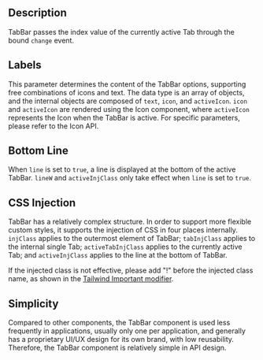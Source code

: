 ## Description

TabBar passes the index value of the currently active Tab through the bound `change` event.

## Labels

This parameter determines the content of the TabBar options, supporting free combinations of icons and text. The data type is an array of objects, and the internal objects are composed of `text`, `icon`, and `activeIcon`. `icon` and `activeIcon` are rendered using the Icon component, where `activeIcon` represents the Icon when the TabBar is active. For specific parameters, please refer to the Icon API.

## Bottom Line

When `line` is set to `true`, a line is displayed at the bottom of the active TabBar. `lineW` and `activeInjClass` only take effect when `line` is set to `true`.

## CSS Injection

TabBar has a relatively complex structure. In order to support more flexible custom styles, it supports the injection of CSS in four places internally. `injClass` applies to the outermost element of TabBar; `tabInjClass` applies to the internal single Tab; `activeTabInjClass` applies to the currently active Tab; and `activeInjClass` applies to the line at the bottom of TabBar.

If the injected class is not effective, please add "!" before the injected class name, as shown in the [Tailwind Important modifier](https://tailwindcss.com/docs/configuration#important-modifier).

## Simplicity

Compared to other components, the TabBar component is used less frequently in applications, usually only one per application, and generally has a proprietary UI/UX design for its own brand, with low reusability. Therefore, the TabBar component is relatively simple in API design.
